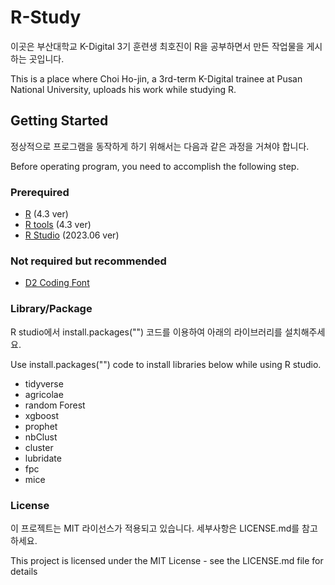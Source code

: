 # R-Study
이곳은 부산대학교 K-Digital 3기 훈련생 최호진이 R을 공부하면서 만든 작업물을 게시하는 곳입니다.

This is a place where Choi Ho-jin, a 3rd-term K-Digital trainee at Pusan National University, uploads his work while studying R.

## Getting Started
정상적으로 프로그램을 동작하게 하기 위해서는 다음과 같은 과정을 거쳐야 합니다.

Before operating program, you need to accomplish the following step.

### Prerequired
+ [R](https://cran.rstudio.com/) (4.3 ver)
+ [R tools](https://cran.r-project.org/bin/windows/Rtools/rtools43/rtools.html) (4.3 ver)
+ [R Studio](https://posit.co/download/rstudio-desktop/) (2023.06 ver)

### Not required but recommended
+ [D2 Coding Font](https://github.com/naver/d2codingfont)

### Library/Package
R studio에서 install.packages("") 코드를 이용하여 아래의 라이브러리를 설치해주세요.

Use install.packages("") code to install libraries below while using R studio.

+ tidyverse
+ agricolae
+ random Forest
+ xgboost
+ prophet
+ nbClust
+ cluster
+ lubridate
+ fpc
+ mice

### License
이 프로젝트는 MIT 라이선스가 적용되고 있습니다. 세부사항은 LICENSE.md를 참고하세요.

This project is licensed under the MIT License - see the LICENSE.md file for details
